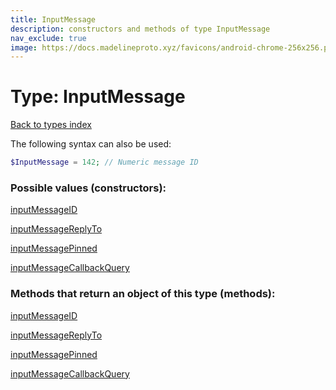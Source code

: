 ```yaml
---
title: InputMessage
description: constructors and methods of type InputMessage
nav_exclude: true
image: https://docs.madelineproto.xyz/favicons/android-chrome-256x256.png
---
```

# Type: InputMessage
[Back to types index](index.md)

The following syntax can also be used:

```php
$InputMessage = 142; // Numeric message ID
```




### Possible values (constructors):

[inputMessageID](/API_docs/constructors/inputMessageID.md)  

[inputMessageReplyTo](/API_docs/constructors/inputMessageReplyTo.md)  

[inputMessagePinned](/API_docs/constructors/inputMessagePinned.md)  

[inputMessageCallbackQuery](/API_docs/constructors/inputMessageCallbackQuery.md)  



### Methods that return an object of this type (methods):



[inputMessageID](/API_docs/constructors/inputMessageID.md)  

[inputMessageReplyTo](/API_docs/constructors/inputMessageReplyTo.md)  

[inputMessagePinned](/API_docs/constructors/inputMessagePinned.md)  

[inputMessageCallbackQuery](/API_docs/constructors/inputMessageCallbackQuery.md)  

